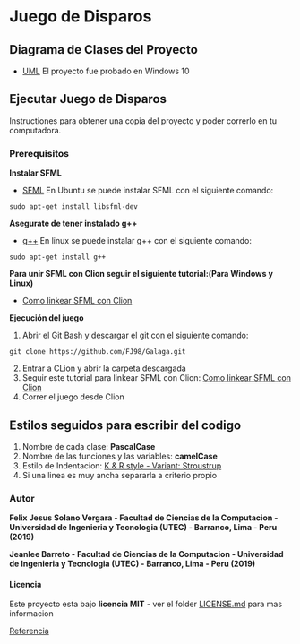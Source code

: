 # Juego de Disparos

## Diagrama de Clases del Proyecto
- [UML](https://github.com/FJ98/Galaga/blob/master/UML-Galaga.pdf)
El proyecto fue probado en Windows 10

## Ejecutar Juego de Disparos
Instructiones para obtener una copia del proyecto y poder correrlo en tu computadora.

### Prerequisitos
**Instalar SFML**
- [SFML](https://www.sfml-dev.org/) En Ubuntu se puede instalar SFML con el siguiente comando:
```
sudo apt-get install libsfml-dev
```
**Asegurate de tener instalado g++**
- [g++](https://linuxconfig.org/how-to-install-g-the-c-compiler-on-ubuntu-18-04-bionic-beaver-linux)
En linux se puede instalar g++ con el siguiente comando:
```
sudo apt-get install g++
```

**Para unir SFML con Clion seguir el siguiente tutorial:(Para Windows y Linux)** 
- [Como linkear SFML con Clion](https://github.com/FJ98/Galaga/blob/master/Como%20linkear%20SFML%20con%20Clion.pdf) <br/>

**Ejecución del juego**
1. Abrir el Git Bash y descargar el git con el siguiente comando:
```
git clone https://github.com/FJ98/Galaga.git
```
2. Entrar a CLion y abrir la carpeta descargada
3. Seguir este tutorial para linkear SFML con Clion: 
[Como linkear SFML con Clion](https://github.com/FJ98/Galaga/blob/master/Como%20linkear%20SFML%20con%20Clion.pdf) <br/>
4. Correr el juego desde Clion

## Estilos seguidos para escribir del codigo

1. Nombre de cada clase: **PascalCase**
2. Nombre de las funciones y las variables: **camelCase**
3. Estilo de Indentacion: [K & R style - Variant: Stroustrup](https://en.wikipedia.org/wiki/Indentation_style#Variant:_Stroustrup)
4. Si una linea es muy ancha separarla a criterio propio

### Autor
**Felix Jesus Solano Vergara - Facultad de Ciencias de la Computacion - Universidad de Ingenieria y Tecnologia (UTEC) - Barranco, Lima - Peru (2019)**

**Jeanlee Barreto - Facultad de Ciencias de la Computacion - Universidad de Ingenieria y Tecnologia (UTEC) - Barranco, Lima - Peru (2019)**


#### Licencia

Este proyecto esta bajo **licencia MIT** - ver el folder [LICENSE.md](LICENSE.md) para mas informacion

[Referencia](https://www.youtube.com/watch?v=dvjapcHsqXY&t=)
